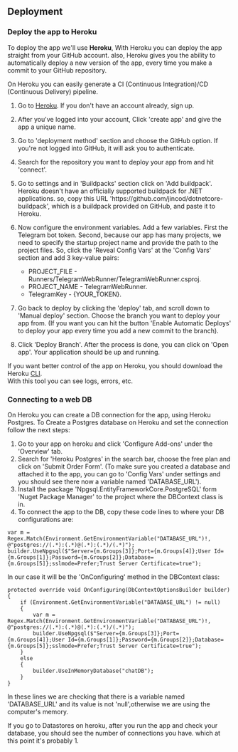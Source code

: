 ## Deployment

### Deploy the app to Heroku

To deploy the app we'll use **Heroku**, With Heroku you can deploy the app straight from your GitHub account. also, Heroku gives you the ability to automatically deploy a new version of the app, every time you make a commit to your GitHub repository.

On Heroku you can easily generate a CI (Continuous Integration)/CD (Continuous Delivery) pipeline.

1. Go to [Heroku](https://www.heroku.com/). If you don't have an account already, sign up.
2. After you've logged into your account, Click 'create app' and give the app a unique name.
3. Go to 'deployment method' section and choose the GitHub option. If you're not logged into GitHub, it will ask you to authenticate.
4. Search for the repository you want to deploy your app from and hit 'connect'.
5. Go to settings and in 'Buildpacks' section click on 'Add buildpack'. Heroku doesn't have an officially supported buildpack for .NET applications. so, copy this URL 'ht<span>tps://</span>github.com/jincod/dotnetcore-buildpack', which is a buildpack provided on GitHub, and paste it to Heroku.
6. Now configure the environment variables. Add a few variables. First the Telegram bot token. Second, because our app has many projects, we need to specify the startup project name and provide the path to the project files. So, click the 'Reveal Config Vars' at the 'Config Vars' section and add 3 key-value pairs:

   - PROJECT_FILE - Runners/TelegramWebRunner/TelegramWebRunner.csproj.
   - PROJECT_NAME - TelegramWebRunner.
   - TelegramKey - {YOUR_TOKEN}.

7. Go back to deploy by clicking the 'deploy' tab, and scroll down to 'Manual deploy' section. Choose the branch you want to deploy your app from. (If you want you can hit the button 'Enable Automatic Deploys' to deploy your app every time you add a new commit to the branch).
8. Click 'Deploy Branch'. After the process is done, you can click on 'Open app'. Your application should be up and running.

If you want better control of the app on Heroku, you should download the Heroku [CLI](https://devcenter.heroku.com/articles/heroku-cli).\
With this tool you can see logs, errors, etc.

### Connecting to a web DB

On Heroku you can create a DB connection for the app, using Heroku Postgres.
To Create a Postgres database on Heroku and set the connection follow the next steps:

1. Go to your app on heroku and click 'Configure Add-ons' under the 'Overview' tab.
2. Search for 'Heroku Postgres' in the search bar, choose the free plan and click on 'Submit Order Form'. (To make sure you created a database and attached it to the app, you can go to 'Config Vars' under settings and you should see there now a variable named 'DATABASE_URL').
3. Install the package 'Npgsql.EntityFrameworkCore.PostgreSQL' form 'Nuget Package Manager' to the project where the DBContext class is in.
4. To connect the app to the DB, copy these code lines to where your DB configurations are:

```
var m = Regex.Match(Environment.GetEnvironmentVariable("DATABASE_URL")!, @"postgres://(.*):(.*)@(.*):(.*)/(.*)");
builder.UseNpgsql($"Server={m.Groups[3]};Port={m.Groups[4]};User Id={m.Groups[1]};Password={m.Groups[2]};Database={m.Groups[5]};sslmode=Prefer;Trust Server Certificate=true");

```

In our case it will be the 'OnConfiguring' method in the DBContext class:

```
protected override void OnConfiguring(DbContextOptionsBuilder builder)
{
    if (Environment.GetEnvironmentVariable("DATABASE_URL") != null)
    {
        var m = Regex.Match(Environment.GetEnvironmentVariable("DATABASE_URL")!, @"postgres://(.*):(.*)@(.*):(.*)/(.*)");
        builder.UseNpgsql($"Server={m.Groups[3]};Port={m.Groups[4]};User Id={m.Groups[1]};Password={m.Groups[2]};Database={m.Groups[5]};sslmode=Prefer;Trust Server Certificate=true");
    }
    else
    {
        builder.UseInMemoryDatabase("chatDB");
    }
}
```

In these lines we are checking that there is a variable named 'DATABASE_URL' and its value is not 'null',otherwise we are using the computer's memory.

If you go to Datastores on heroku, after you run the app and check your database, you should see the number of connections you have. which at this point it's probably 1.
